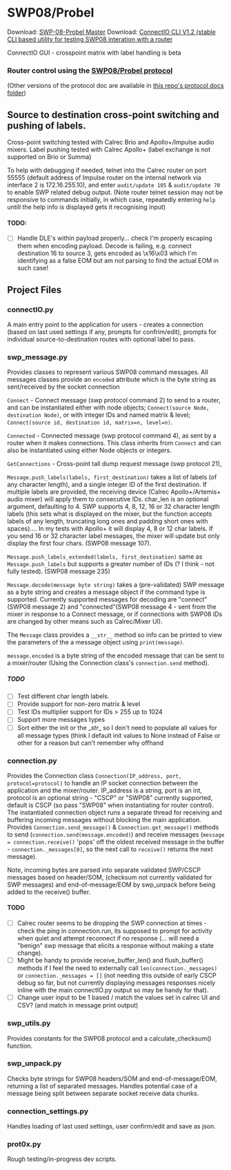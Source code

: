 # SWP08/Probel

Download: [SWP-08-Probel Master](https://github.com/peterallanwalker/SWP08-Probel/archive/refs/heads/master.zip)
Download: [ConnectIO CLI V1.2 (stable CLI based utility for testing SWP08 interation with a router](https://github.com/peterallanwalker/SWP08-Probel/archive/refs/heads/ConnectIO_CLI_V1.2.zip)

ConnectIO GUI - crosspoint matrix with label handling is beta

### Router control using the [SWP08/Probel protocol](https://wwwapps.grassvalley.com/docs/Manuals/sam/Protocols%20and%20MIBs/Router%20Control%20Protocols%20SW-P-88%20Issue%204b.pdf)
(Other versions of the protocol doc are available in [this repo's protocol docs folder](https://github.com/peterallanwalker/SWP08-Probel/tree/master/protocol%20docs))

## Source to destination cross-point switching and pushing of labels.

Cross-point switching tested with Calrec Brio and Apollo+/Impulse audio mixers.
Label pushing tested with Calrec Apollo+ (label exchange is not supported on Brio or Summa)

To help with debugging if needed, telnet into the Calrec router on port 55555 (default address of Impulse router on the internal network via interface 2 is 172.16.255.10), and enter `audit/update 105` & `audit/update 70` to enable SWP related debug output. (Note router telnet session may not be responsive to commands initially, in which case, repeatedly entering `help` untill the help info is displayed gets it recognising input)

#### TODO:
- [ ] Handle DLE's within payload properly... check I'm properly escaping them when encoding payload. Decode is failing, 
e.g. connect destination 16 to source 3, gets encoded as \x16\x03 which I'm identifying as a false EOM but am not parsing
  to find the actual EOM in such case!

## Project Files

### connectIO.py
A main entry point to the application for users - creates a connection (based on last used settings if any, prompts for confrim/edit), prompts for individual source-to-destination routes with optional label to pass.


### swp_message.py
Provides classes to represent various SWP08 command messages. All messages classes provide an `encoded` attribute which 
is the byte string as sent/received by the socket connection

`Connect` - Connect message (swp protocol command 2) to send to a router, 
and can be instantiated either with node objects; `Connect(source Node, destination Node)`,
or with integer IDs and named matrix & level; `Connect(source id, destination id, matrix=n, level=n)`.


`Connected` - Connected message (swp protocol command 4), as sent by a router when it makes connections.
This class inherits from `Connect` and can also be instantiated using either Node objects or integers. 

`GetConnections` - Cross-point tall dump request message (swp protocol 21), 




`Message.push_labels(labels, first_destination)` takes a list of labels (of any character length), and a single integer ID of the first destination. If 
multiple labels are provided, the receiving device (Calrec Apollo+/Artemis+ audio mixer) will apply them to consecutive IDs. char_len is an optional argument, defaulting to 4. SWP supports 4, 8, 12, 16 or 32 character length labels (this sets what is displayed on the mixer, but the function accepts labels of any length, truncating long ones and padding short ones with spaces).... In my tests with Apollo+ it will display 4, 8 or 12 char labels. If you send 16 or 32 character label messages, the mixer will update but only display the first four chars. (SWP08 message 107).

`Message.push_labels_extended(labels, first_destination)` same as `Message.push_labels` but supports a greater number of IDs (? I think - not fully tested). (SWP08 message 235)

`Message.decode(message byte string)` takes a (pre-validated) SWP message as a byte string and creates a message object if the command type is supported. Currently supported messages for decoding are "connect"(SWP08 message 2) and "connected"(SWP08 message 4 - sent from the mixer in response to a Connect message, or if connections with SWP08 IDs are changed by other means such as Calrec/Mixer UI).

The `Message` class provides a `__str__` method so info can be printed to view the parameters of the a message object using `print(message)`.

`message.encoded` is a byte string of the encoded message that can be sent to a mixer/router (Using the Connection class's `connection.send` method).

##### TODO
- [ ] Test different char length labels.
- [ ] Provide support for non-zero matrix & level
- [ ] Test IDs multiplier support for IDs > 255 up to 1024 
- [ ] Support more messages types
- [ ] Sort either the init or the \__str__ so I don't need to populate all values for all message types (think I default init values to None instead of False or other for a reason but can't remember why offhand

### connection.py
Provides the Connection class `Connection(IP_address, port, protocol=protocol)` to handle an IP socket connection between the application and the mixer/router. IP_address is a string, port is an int, protocol is an optional string - "CSCP" or "SWP08" currently supported, default is CSCP (so pass "SWP08" when instantiating for router control). The instantiated connection object runs a separate thread for receiving and buffering incoming messages without blocking the main application. Provides `Connection.send_message()` & `Connection.get_message()` methods to send (`connection.send(message.encoded)`) and receive messages (`message = connection.receive()` 'pops' off the oldest received message in the buffer - `connection._messages[0]`, so the next call to `receive()` returns the next message). 

Note, incoming bytes are parsed into separate validated SWP/CSCP messages based on header/SOM, (checksum not currently validated for SWP messages) and end-of-message/EOM by swp_unpack before being added to the receive() buffer.

#### TODO
- [ ] Calrec router seems to be dropping the SWP connection at times - check the ping in connection.run, its supposed to prompt for activity when quiet and attempt reconnect if no response (... will need a "benign" swp message that elicits a response without making a state change).
- [ ] Might be handy to provide receive_buffer_len() and flush_buffer() methods if I feel the need to externally call `len(connection._messages)` or `connection._messages = []` (not needing this outside of early CSCP debug so far, but not currently displaying messages responses nicely inline with the main connectIO.py output so may be handy for that).
- [ ] Change user input to be 1 based / match the values set in calrec UI and CSV? (and match in message print output)

### swp_utils.py
Provides constants for the SWP08 protocol and a calculate_checksum() function.

### swp_unpack.py
Checks byte strings for SWP08 headers/SOM and end-of-message/EOM, returning a list of separated messages. Handles potential case of a message being split between separate socket receive data chunks.

### connection_settings.py
Handles loading of last used settings, user confirm/edit and save as json.

### prot0x.py
Rough testing/in-progress dev scripts.



 
